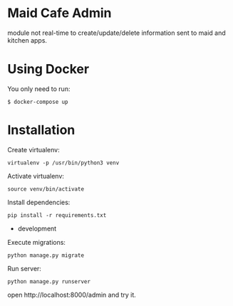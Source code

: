 Maid Cafe Admin
====

module not real-time to create/update/delete information sent to maid and kitchen apps.

# Using Docker

You only need to run:

```
$ docker-compose up
```

# Installation

Create virtualenv:

```
virtualenv -p /usr/bin/python3 venv
```

Activate virtualenv:

```
source venv/bin/activate
```

Install dependencies:

```
pip install -r requirements.txt
```

* development

Execute migrations:

```
python manage.py migrate
```

Run server:

```
python manage.py runserver
```

open http://localhost:8000/admin and try it.
